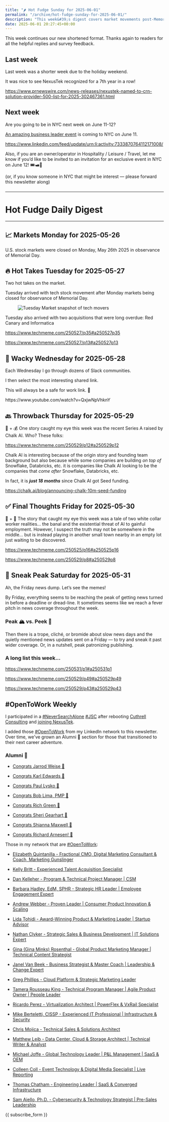 ```yaml
---
title: "🌶️ Hot Fudge Sunday for 2025-06-01"
permalink: "/archive/hot-fudge-sunday-for-2025-06-01/"
description: "This week&#39;s digest covers market movements post-Memorial Day and exciting new tech acquisitions."
date: 2025-06-01 20:27:45+00:00
---
```


<p>This week continues our new shortened format. Thanks again to readers for all the helpful replies and survey feedback.</p><h2>Last week</h2><p>Last week was a shorter week due to the holiday weekend.</p><p>It was nice to see NexusTek recognized for a 7th year in a row!</p><p><a target="_blank" rel="noopener noreferrer nofollow" href="https://www.prnewswire.com/news-releases/nexustek-named-to-crn-solution-provider-500-list-for-2025-302467361.html">https://www.prnewswire.com/news-releases/nexustek-named-to-crn-solution-provider-500-list-for-2025-302467361.html</a></p><h2>Next week</h2><p>Are you going to be in NYC next week on June 11-12?</p><p><a target="_blank" rel="noopener noreferrer nofollow" href="https://www.linkedin.com/feed/update/urn:li:activity:7333870764112171008/">An amazing business leader event</a> is coming to NYC on June 11.</p><p><a target="_blank" rel="noopener noreferrer nofollow" href="https://www.linkedin.com/feed/update/urn:li:activity:7333870764112171008/">https://www.linkedin.com/feed/update/urn:li:activity:7333870764112171008/</a></p><p>Also, if you are an owner/operator in Hospitality / Leisure / Travel, let me know if you’d like to be invited to <span style="color: rgba(0, 0, 0, 0.9)">an invitation for an exclusive event in NYC on June 12! 🎟️🛥️🌃</span> </p><p>(or, if you know someone in NYC that might be interest — please forward this newsletter along)</p><h3></h3><hr><h1>Hot Fudge Daily Digest</h1><hr><h2>📈 Markets Monday for 2025-05-26</h2><p>U.S. stock markets were closed on Monday, May 26th 2025 in observance of Memorial Day.</p><h2>🔥 Hot Takes Tuesday for 2025-05-27</h2><p>Two hot takes on the market.</p><p>Tuesday arrived with tech stock movement after Monday markets being closed for observance of Memorial Day.</p><figure><img src="https://assets.buttondown.email/images/50d9ee5f-3c66-4410-948d-434957fc923f.png?w=960&amp;fit=max" alt="Tuesday Market snapshot of tech movers" draggable="false"><figcaption></figcaption></figure><p>Tuesday also arrived with two acquisitions that were long overdue: Red Canary and Informatica</p><p><a target="_blank" rel="noopener noreferrer nofollow" href="https://www.techmeme.com/250527/p35#a250527p35">https://www.techmeme.com/250527/p35#a250527p35</a></p><p><a target="_blank" rel="noopener noreferrer nofollow" href="https://www.techmeme.com/250527/p13#a250527p13">https://www.techmeme.com/250527/p13#a250527p13</a></p><h2>🤪 Wacky Wednesday for 2025-05-28</h2><p>Each Wednesday I go through dozens of Slack communities.</p><p>I then select the most interesting shared link.</p><p>This will always be a safe for work link. 🙈</p><p>https://www.youtube.com/watch?v=QxjwNpVhknY</p><h2>🔙 Throwback Thursday for 2025-05-29</h2><p>🤖 + 💰 One story caught my eye this week was the recent Series A raised by Chalk AI. Who? These folks:</p><p><a target="_blank" rel="noopener noreferrer nofollow" href="https://www.techmeme.com/250529/p12#a250529p12">https://www.techmeme.com/250529/p12#a250529p12</a></p><p>Chalk AI is interesting because of the origin story and founding team background but also because while some companies are building <em>on top of</em> Snowflake, Databricks, etc. it is companies like Chalk AI looking to be the companies that <em>come after</em> Snowflake, Databricks, etc.</p><p>In fact, it is <strong><em>just 18 months</em></strong> since Chalk AI got Seed funding.</p><p><a target="_blank" rel="noopener noreferrer nofollow" href="https://chalk.ai/blog/announcing-chalk-10m-seed-funding">https://chalk.ai/blog/announcing-chalk-10m-seed-funding</a></p><h2>✅ Final Thoughts Friday for 2025-05-30</h2><p>🤖 + 🔮 The story that caught my eye this week was a tale of two white collar worker realities… the banal and the existential threat of AI to gainful employment. However, I suspect the truth may not be somewhere in the middle… but is instead playing in another small town nearby in an empty lot just waiting to be discovered.</p><p><a target="_blank" rel="noopener noreferrer nofollow" href="https://www.techmeme.com/250525/p16#a250525p16">https://www.techmeme.com/250525/p16#a250525p16</a></p><p><a target="_blank" rel="noopener noreferrer nofollow" href="https://www.techmeme.com/250529/p8#a250529p8">https://www.techmeme.com/250529/p8#a250529p8</a></p><h2>🔮 Sneak Peak Saturday for 2025-05-31</h2><p>Ah, the Friday news dump. Let’s see the memes!</p><p>By Friday, everything seems to be reaching the peak of getting news turned in before a deadline or dread-line. It sometimes seems like we reach a fever pitch in news coverage throughout the week.</p><h3>Peak 🏔️ vs. Peek 👀</h3><p>Then there is a trope, cliché, or bromide about slow news days and the quietly mentioned news updates sent on a Friday — to try and sneak it past wider coverage. Or, in a nutshell, peak patronizing publishing.</p><h3>A long list this week…</h3><p><a target="_blank" rel="noopener noreferrer nofollow" href="https://www.techmeme.com/250531/p1#a250531p1">https://www.techmeme.com/250531/p1#a250531p1</a></p><p><a target="_blank" rel="noopener noreferrer nofollow" href="https://www.techmeme.com/250529/p49#a250529p49">https://www.techmeme.com/250529/p49#a250529p49</a></p><p><a target="_blank" rel="noopener noreferrer nofollow" href="https://www.techmeme.com/250529/p43#a250529p43">https://www.techmeme.com/250529/p43#a250529p43</a></p><p></p><h2>#OpenToWork Weekly</h2><p>I participated in a <a target="_blank" rel="noopener noreferrer nofollow" href="https://www.youtube.com/watch?v=OH3nzRdwYPA">#NeverSearchAlone</a> <a target="_blank" rel="noopener noreferrer nofollow" href="https://www.phyl.org/jsc">#JSC</a> after rebooting <a target="_blank" rel="noopener noreferrer nofollow" href="https://cuthrell.consulting">Cuthrell Consulting</a> and <a target="_blank" rel="noopener noreferrer nofollow" href="https://cuthrell.consulting/blog/jay-cuthrell-joins-nexustek/">joining NexusTek</a>.</p><p>I added those <a target="_blank" rel="noopener noreferrer nofollow" href="https://www.linkedin.com/search/results/content/?keywords=%23OpenToWork&amp;origin=FACETED_SEARCH&amp;postedBy=%5B%22first%22%5D&amp;sid=TbC&amp;sortBy=%22date_posted%22">#OpenToWork</a> from my LinkedIn network to this newsletter. Over time, we've grown an Alumni 🎉 section for those that transitioned to their next career adventure.</p><h3>Alumni 🎉</h3><ul><li><p><a target="_blank" rel="noopener noreferrer nofollow" href="https://www.linkedin.com/posts/jarrodweise_thechargeahead-electricvehicles-innovation-activity-7325543362621509632-t5Oy?utm_source=share&amp;utm_medium=member_desktop&amp;rcm=ACoAACk1T7oBu6QkP2p3bHgknv3R55ktER0dzqc">Congrats Jarrod Weise 🎉</a></p></li><li><p><a target="_blank" rel="noopener noreferrer nofollow" href="https://www.linkedin.com/posts/edwardskarl_im-happy-to-share-that-im-starting-a-new-activity-7323502970120138752-SLA-?utm_source=share&amp;utm_medium=member_desktop&amp;rcm=ACoAACk1T7oBu6QkP2p3bHgknv3R55ktER0dzqc">Congrats Karl Edwards 🎉</a></p></li><li><p><a target="_blank" rel="noopener noreferrer nofollow" href="https://www.linkedin.com/posts/paullysko_hellyeah-activity-7315070360708603905-ZDc_?utm_source=share&amp;utm_medium=member_desktop&amp;rcm=ACoAACk1T7oBu6QkP2p3bHgknv3R55ktER0dzqc">Congrats Paul Lysko 🎉</a></p></li><li><p><a target="_blank" rel="noopener noreferrer nofollow" href="https://www.linkedin.com/posts/limarobert_im-happy-to-share-that-im-starting-a-new-activity-7315167863147769856-Tsk-?utm_source=share&amp;utm_medium=member_desktop&amp;rcm=ACoAACk1T7oBu6QkP2p3bHgknv3R55ktER0dzqc">Congrats Bob Lima, PMP 🎉</a></p></li><li><p><a target="_blank" rel="noopener noreferrer nofollow" href="https://www.linkedin.com/posts/rich-green-5304804_im-happy-to-share-that-im-starting-a-new-activity-7312272227184324608-HmZN?utm_source=share&amp;utm_medium=member_desktop&amp;rcm=ACoAACk1T7oBu6QkP2p3bHgknv3R55ktER0dzqc">Congrats Rich Green 🎉</a></p></li><li><p><a target="_blank" rel="noopener noreferrer nofollow" href="https://www.linkedin.com/posts/sheri-gearhart_im-happy-to-share-that-im-starting-a-new-activity-7314986352909983745-VKzo?utm_source=share&amp;utm_medium=member_desktop&amp;rcm=ACoAACk1T7oBu6QkP2p3bHgknv3R55ktER0dzqc">Congrats Sheri Gearhart 🎉</a></p></li><li><p><a target="_blank" rel="noopener noreferrer nofollow" href="https://www.linkedin.com/posts/shiannamaxwell_im-happy-to-share-that-im-starting-a-new-activity-7302404919678902272-FHRz?utm_source=share&amp;utm_medium=member_desktop&amp;rcm=ACoAACk1T7oBu6QkP2p3bHgknv3R55ktER0dzqc">Congrats Shianna Maxwell 🎉</a></p></li><li><p><a target="_blank" rel="noopener noreferrer nofollow" href="https://www.linkedin.com/posts/richard-arnesen_im-happy-to-share-that-im-starting-a-new-activity-7290099022084616192-QjYm?utm_source=share&amp;utm_medium=member_desktop">Congrats Richard Arnesen! 🎉</a></p></li></ul><p>Those in my network that are <a target="_blank" rel="noopener noreferrer nofollow" href="https://www.linkedin.com/search/results/content/?keywords=%23OpenToWork&amp;origin=FACETED_SEARCH&amp;postedBy=%5B%22first%22%5D&amp;sid=TbC&amp;sortBy=%22date_posted%22">#OpenToWork</a>:</p><ul><li><p><a target="_blank" rel="noopener noreferrer nofollow" href="https://www.linkedin.com/in/elizabethquintanilla/">Elizabeth Quintanilla - Fractional CMO, Digital Marketing Consultant &amp; Coach, Marketing Gunslinger</a></p></li><li><p><a target="_blank" rel="noopener noreferrer nofollow" href="https://www.linkedin.com/in/kelly-britt/">Kelly Britt - Experienced Talent Acquisition Specialist</a></p></li><li><p><a target="_blank" rel="noopener noreferrer nofollow" href="https://www.linkedin.com/in/kelleherdan/">Dan Kelleher - Program &amp; Technical Project Manager | CSM</a></p></li><li><p><a target="_blank" rel="noopener noreferrer nofollow" href="https://www.linkedin.com/in/barbarahadleyhrleader/">Barbara Hadley, EdM, SPHR - Strategic HR Leader | Employee Engagement Expert</a></p></li><li><p><a target="_blank" rel="noopener noreferrer nofollow" href="https://www.linkedin.com/in/andrewwebber/">Andrew Webber - Proven Leader | Consumer Product Innovation &amp; Scaling</a></p></li><li><p><a target="_blank" rel="noopener noreferrer nofollow" href="https://www.linkedin.com/in/lidatohidi/">Lida Tohidi - Award-Winning Product &amp; Marketing Leader | Startup Advisor</a></p></li><li><p><a target="_blank" rel="noopener noreferrer nofollow" href="https://www.linkedin.com/in/nathan-clyker/">Nathan Clyker - Strategic Sales &amp; Business Development | IT Solutions Expert</a></p></li><li><p><a target="_blank" rel="noopener noreferrer nofollow" href="https://www.linkedin.com/in/gminks/">Gina (Gina Minks) Rosenthal - Global Product Marketing Manager | Technical Content Strategist</a></p></li><li><p><a target="_blank" rel="noopener noreferrer nofollow" href="https://www.linkedin.com/in/janellanzadbafrancievanwirkus220/">Janel Van Beek - Business Strategist &amp; Master Coach | Leadership &amp; Change Expert</a></p></li><li><p><a target="_blank" rel="noopener noreferrer nofollow" href="https://www.linkedin.com/in/gregaphillips/">Greg Phillips - Cloud Platform &amp; Strategic Marketing Leader</a></p></li><li><p><a target="_blank" rel="noopener noreferrer nofollow" href="https://www.linkedin.com/in/tjrking/">Tamera Rousseau King - Technical Program Manager | Agile Product Owner | People Leader</a></p></li><li><p><a target="_blank" rel="noopener noreferrer nofollow" href="https://www.linkedin.com/in/ricardo-perez-atx">Ricardo Perez - Virtualization Architect | PowerFlex &amp; VxRail Specialist</a></p></li><li><p><a target="_blank" rel="noopener noreferrer nofollow" href="https://www.linkedin.com/in/mike-berteletti-cissp/">Mike Berteletti, CISSP - Experienced IT Professional | Infrastructure &amp; Security</a></p></li><li><p><a target="_blank" rel="noopener noreferrer nofollow" href="https://www.linkedin.com/in/pcmojica/">Chris Mojica - Technical Sales &amp; Solutions Architect</a></p></li><li><p><a target="_blank" rel="noopener noreferrer nofollow" href="https://www.linkedin.com/in/matthewleib/">Matthew Leib - Data Center, Cloud &amp; Storage Architect | Technical Writer &amp; Analyst</a></p></li><li><p><a target="_blank" rel="noopener noreferrer nofollow" href="https://www.linkedin.com/in/joffemichael/">Michael Joffe - Global Technology Leader | P&amp;L Management | SaaS &amp; OEM</a></p></li><li><p><a target="_blank" rel="noopener noreferrer nofollow" href="https://www.linkedin.com/in/colleen-coll-b971505/">Colleen Coll - Event Technology &amp; Digital Media Specialist | Live Reporting</a></p></li><li><p><a target="_blank" rel="noopener noreferrer nofollow" href="https://www.linkedin.com/in/thomaschatham/">Thomas Chatham - Engineering Leader | SaaS &amp; Converged Infrastructure</a></p></li><li><p><a target="_blank" rel="noopener noreferrer nofollow" href="https://www.linkedin.com/in/samaiello/">Sam Aiello, Ph.D. - Cybersecurity &amp; Technology Strategist | Pre-Sales Leadership</a></p></li></ul><p>{{ subscribe_form }}</p>